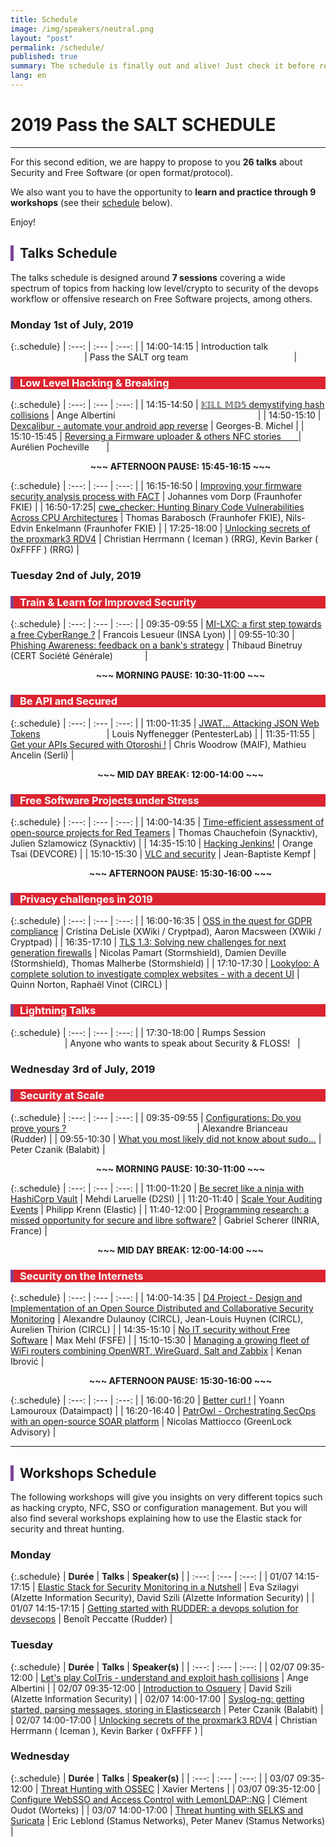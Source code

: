 ```yaml
---
title: Schedule
image: /img/speakers/neutral.png
layout: "post"
permalink: /schedule/
published: true
summary: The schedule is finally out and alive! Just check it before registering to the event :)
lang: en
---
```


# 2019 Pass the SALT SCHEDULE

---

For this second edition, we are happy to propose to you **26 talks** about Security and Free Software (or open format/protocol). 

We also want you to have the opportunity to **learn and practice through 9 workshops** (see their <a href="#workshops">schedule</a> below).  

Enjoy!

<div style="border-left: 5px solid #7b4397; padding-left: 10px"> <h2>Talks Schedule</h2></div>

The talks schedule is designed around  **7 sessions** covering a wide spectrum of topics from hacking low level/crypto to security of the devops workflow or offensive research on Free Software projects, among others. 

### **Monday 1st of July, 2019**

{:.schedule}
| :---:  | :---   | :---:         |
| 14:00-14:15 | Introduction talk &nbsp; &nbsp; &nbsp; &nbsp; &nbsp; &nbsp; &nbsp; &nbsp; &nbsp; &nbsp; &nbsp; &nbsp; &nbsp; &nbsp; &nbsp; &nbsp; &nbsp; &nbsp; &nbsp; &nbsp; &nbsp; &nbsp; &nbsp; &nbsp; &nbsp; &nbsp; | Pass the SALT org team &nbsp; &nbsp; &nbsp; &nbsp; &nbsp; &nbsp; &nbsp; &nbsp; &nbsp; &nbsp; &nbsp; &nbsp; &nbsp; &nbsp; &nbsp; &nbsp; &nbsp; &nbsp; &nbsp; &nbsp; &nbsp; |

<div style="border-left: 5px solid #7b4397; color: white; background-color: #dc2430; padding-left: 10px"> <h3> Low Level Hacking & Breaking </h3></div>

{:.schedule}
| :---:  | :---   | :---:         |
| 14:15-14:50 | [𝕂𝕀𝕃𝕃 𝕄𝔻𝟝 demystifying hash collisions](/talks/91.html) | Ange Albertini &nbsp; &nbsp; &nbsp; &nbsp; &nbsp; &nbsp; &nbsp; &nbsp; &nbsp; &nbsp; &nbsp; &nbsp; &nbsp; &nbsp; &nbsp; &nbsp; &nbsp; &nbsp; &nbsp; &nbsp; &nbsp; &nbsp; &nbsp; &nbsp; &nbsp; &nbsp; &nbsp; &nbsp; &nbsp;|
| 14:50-15:10 | [Dexcalibur - automate your android app reverse](/talks/95.html) | Georges-B. Michel |
| 15:10-15:45 | [Reversing a Firmware uploader & others NFC stories &nbsp; &nbsp; &nbsp; ](/talks/58.html) | Aurélien Pocheville &nbsp; &nbsp; &nbsp; |

<div style="padding-left:40px"><div style="text-align: center; font-weight: bold">~~~ AFTERNOON PAUSE: 15:45-16:15 ~~~</div></div>

{:.schedule}
| :---:  | :---   | :---:         |
| 16:15-16:50 | [Improving your firmware security analysis process with FACT](/talks/71.html) | Johannes vom Dorp (Fraunhofer FKIE) |
| 16:50-17:25| [cwe_checker: Hunting Binary Code Vulnerabilities Across CPU Architectures](/talks/74.html) | Thomas Barabosch (Fraunhofer FKIE), Nils-Edvin Enkelmann (Fraunhofer FKIE) |
| 17:25-18:00 | [Unlocking secrets of the proxmark3 RDV4](/talks/49.html) | Christian Herrmann ( Iceman ) (RRG), Kevin Barker ( 0xFFFF ) (RRG) |

### **Tuesday 2nd of July, 2019**

<div style="border-left: 5px solid #7b4397; color: white; background-color: #dc2430; padding-left: 10px"> <h3>Train & Learn for Improved Security</h3></div>

{:.schedule}
| :---:  | :---   | :---:         |
| 09:35-09:55 | [MI-LXC: a first step towards a free CyberRange ?](/talks/57.html) | Francois Lesueur (INSA Lyon) |
| 09:55-10:30 | [Phishing Awareness: feedback on a bank's strategy](/talks/63.html) | Thibaud Binetruy (CERT Société Générale) &nbsp; &nbsp; &nbsp; &nbsp; &nbsp; &nbsp; |

<div style="padding-left:40px"><div style="text-align: center; font-weight: bold">~~~ MORNING PAUSE: 10:30-11:00 ~~~</div></div>

<div style="border-left: 5px solid #7b4397; color: white; background-color: #dc2430; padding-left: 10px"> <h3>Be API and Secured</h3></div>

{:.schedule}
| :---:  | :---   | :---:         |
| 11:00-11:35 | [JWAT... Attacking JSON Web Tokens](/talks/45.html) &nbsp; &nbsp; &nbsp; &nbsp; &nbsp; &nbsp; &nbsp; &nbsp; &nbsp; &nbsp; &nbsp; &nbsp; &nbsp;  | Louis Nyffenegger (PentesterLab) |
| 11:35-11:55 | [Get your APIs Secured with Otoroshi !](/talks/60.html) | Chris Woodrow (MAIF), Mathieu Ancelin (Serli) |

<div style="padding-left:40px"><div style="text-align: center; font-weight: bold">~~~ MID DAY BREAK: 12:00-14:00 ~~~</div></div>

<div style="border-left: 5px solid #7b4397; color: white; background-color: #dc2430; padding-left: 10px"> <h3>Free Software Projects under Stress</h3></div>

{:.schedule}
| :---:  | :---   | :---:         |
| 14:00-14:35 | [Time-efficient assessment of open-source projects for Red Teamers](/talks/75.html) | Thomas Chauchefoin (Synacktiv), Julien Szlamowicz (Synacktiv) |
| 14:35-15:10 | [Hacking Jenkins!](/talks/59.html) | Orange Tsai (DEVCORE) |
| 15:10-15:30 | [VLC and security](/talks/53.html) | Jean-Baptiste Kempf |

<div style="padding-left:40px"><div style="text-align: center; font-weight: bold">~~~ AFTERNOON PAUSE: 15:30-16:00 ~~~</div></div>

<div style="border-left: 5px solid #7b4397; color: white; background-color: #dc2430; padding-left: 10px"> <h3>Privacy challenges in 2019</h3></div>

{:.schedule}
| :---:  | :---   | :---:         |
| 16:00-16:35   | [OSS in the quest for GDPR compliance](/talks/51.html) | Cristina DeLisle (XWiki / Cryptpad), Aaron Macsween (XWiki / Cryptpad) |
| 16:35-17:10 | [TLS 1.3: Solving new challenges for next generation firewalls](/talks/84.html) | Nicolas Pamart (Stormshield), Damien Deville (Stormshield), Thomas Malherbe (Stormshield) |
| 17:10-17:30 | [Lookyloo: A complete solution to investigate complex websites - with a decent UI](/talks/78.html) | Quinn Norton, Raphaël Vinot (CIRCL) |

<div style="border-left: 5px solid #7b4397; color: white; background-color: #dc2430; padding-left: 10px"> <h3>Lightning Talks</h3></div>

{:.schedule}
| :---:  | :---   | :---:         |
| 17:30-18:00  | Rumps Session &nbsp; &nbsp; &nbsp; &nbsp; &nbsp; &nbsp; &nbsp; &nbsp; &nbsp; &nbsp; &nbsp; &nbsp; &nbsp; &nbsp; &nbsp; &nbsp; &nbsp; &nbsp; &nbsp; &nbsp; &nbsp; &nbsp; &nbsp; | Anyone who wants to speak about Security & FLOSS! &nbsp; |


### **Wednesday 3rd of July, 2019**

<div style="border-left: 5px solid #7b4397; color: white; background-color: #dc2430; padding-left: 10px"> <h3>Security at Scale</h3></div>

{:.schedule}
| :---:  | :---   | :---:         |
| 09:35-09:55 | [Configurations: Do you prove yours ?](/talks/98.html) &nbsp; &nbsp; &nbsp; &nbsp; &nbsp; &nbsp; &nbsp; &nbsp; &nbsp; &nbsp; &nbsp; &nbsp; &nbsp; &nbsp; &nbsp; &nbsp; &nbsp; &nbsp; &nbsp; &nbsp; &nbsp; &nbsp; &nbsp; &nbsp; &nbsp; &nbsp; | Alexandre Brianceau (Rudder) |
| 09:55-10:30 | [What you most likely did not know about sudo…](/talks/70.html)  | Peter Czanik (Balabit) |

<div style="padding-left:40px"><div style="text-align: center; font-weight: bold">~~~ MORNING PAUSE: 10:30-11:00 ~~~</div></div>

{:.schedule}
| :---:  | :---   | :---:         |
| 11:00-11:20 | [Be secret like a ninja with HashiCorp Vault](/talks/79.html) | Mehdi Laruelle (D2SI) |
| 11:20-11:40 | [Scale Your Auditing Events](/talks/96.html) | Philipp Krenn (Elastic) |
| 11:40-12:00 | [Programming research: a missed opportunity for secure and libre software?](/talks/85.html) | Gabriel Scherer (INRIA, France) |

<div style="padding-left:40px"><div style="text-align: center; font-weight: bold">~~~ MID DAY BREAK: 12:00-14:00 ~~~</div></div>

<div style="border-left: 5px solid #7b4397; color: white; background-color: #dc2430; padding-left: 10px"> <h3>Security on the Internets </h3></div>

{:.schedule}
| :---:  | :---   | :---:         |
| 14:00-14:35 | [D4 Project - Design and Implementation of an Open Source Distributed and Collaborative Security Monitoring](/talks/50.html) | Alexandre Dulaunoy (CIRCL), Jean-Louis Huynen (CIRCL), Aurelien Thirion (CIRCL) |
| 14:35-15:10 | [No IT security without Free Software](/talks/102.html) | Max Mehl (FSFE) |
| 15:10-15:30 | [Managing a growing fleet of WiFi routers combining OpenWRT, WireGuard, Salt and Zabbix](/talks/55.html) | Kenan Ibrović |

<div style="padding-left:40px"><div style="text-align: center; font-weight: bold">~~~ AFTERNOON PAUSE: 15:30-16:00 ~~~</div></div>

{:.schedule}
| :---:  | :---   | :---:         |
| 16:00-16:20 | [Better curl !](/talks/62.html) | Yoann Lamouroux (Dataimpact) |
| 16:20-16:40 | [PatrOwl - Orchestrating SecOps with an open-source SOAR platform](/talks/56.html) | Nicolas Mattiocco (GreenLock Advisory) |

* * *
<a id="workshops">

<div style="border-left: 5px solid #7b4397; padding-left: 10px"> <h2>Workshops Schedule</h2></div>

The following workshops will give you insights on very different topics such as hacking crypto, NFC, SSO or configuration management. But you will also find several workshops explaining how to use the Elastic stack for security and threat hunting.

### **Monday**

{:.schedule}
| **Durée** | **Talks** | **Speaker(s)** |
| :---:  | :---   | :---:         |
| 01/07 14:15-17:15 | [Elastic Stack for Security Monitoring in a Nutshell](/talks/86.html) | Eva Szilagyi (Alzette Information Security), David Szili (Alzette Information Security) |
| 01/07 14:15-17:15 | [Getting started with RUDDER: a devops solution for devsecops](/talks/99.html) | Benoît Peccatte (Rudder) |

### **Tuesday**

{:.schedule}
| **Durée** | **Talks** | **Speaker(s)** |
| :---:  | :---   | :---:         |
| 02/07 09:35-12:00 | [Let's play ColTris - understand and exploit hash collisions](/talks/101.html) | Ange Albertini |
| 02/07 09:35-12:00 | [Introduction to Osquery](/talks/87.html) | David Szili (Alzette Information Security) |
| 02/07 14:00-17:00 | [Syslog-ng: getting started, parsing messages, storing in Elasticsearch](/talks/76.html) | Peter Czanik (Balabit) |
| 02/07 14:00-17:00 | [Unlocking secrets of the proxmark3 RDV4](/talks/52.html) | Christian Herrmann ( Iceman ), Kevin Barker ( 0xFFFF ) |

### **Wednesday**

{:.schedule}
| **Durée** | **Talks** | **Speaker(s)** |
| :---:  | :---   | :---:         |
| 03/07 09:35-12:00 | [Threat Hunting with OSSEC](/talks/66.html) | Xavier Mertens |
| 03/07 09:35-12:00 | [Configure WebSSO and Access Control with LemonLDAP::NG](/talks/80.html) | Clément Oudot (Worteks) |
| 03/07 14:00-17:00 | [Threat hunting with SELKS and Suricata](/talks/65.html) | Eric Leblond (Stamus Networks), Peter Manev (Stamus Networks) |

